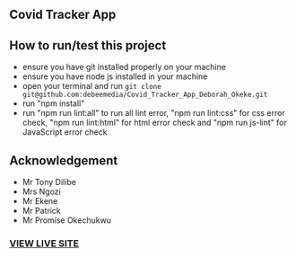 ## Covid Tracker App

## How to run/test this project
* ensure you have git installed properly on your machine
* ensure you have node js installed in your machine
* open your terminal and run `git clone git@github.com:debeemedia/Covid_Tracker_App_Deborah_Okeke.git`
* run "npm install"
* run "npm run lint:all" to run all lint error, "npm run lint:css" for css error check, "npm run lint:html" for html error check and "npm run js-lint" for JavaScript error check

## Acknowledgement
* Mr Tony Dilibe
* Mrs Ngozi
* Mr Ekene
* Mr Patrick
* Mr Promise Okechukwu

### [VIEW LIVE SITE](https://debeemedia.github.io/Covid_Tracker_App_Deborah_Okeke/)
